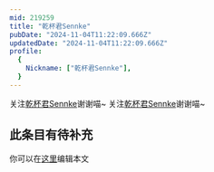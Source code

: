 ```yaml
---
mid: 219259
title: "乾杯君Sennke"
pubDate: "2024-11-04T11:22:09.666Z"
updatedDate: "2024-11-04T11:22:09.666Z"
profile:
  {
    Nickname: ["乾杯君Sennke"],
  }
---
```


关注[乾杯君Sennke](https://space.bilibili.com/219259)谢谢喵~ 关注[乾杯君Sennke](https://space.bilibili.com/219259)谢谢喵~

## 此条目有待补充
你可以在[这里](https://github.com/Yuhanawa/VTuber.ICU-Content/edit/master/v/乾杯君Sennke/index.md)编辑本文
